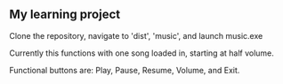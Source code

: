 ## My learning project

Clone the repository, navigate to 'dist', 'music', and launch music.exe

Currently this functions with one song loaded in, starting at half volume.

Functional buttons are: Play, Pause, Resume, Volume, and Exit. 
